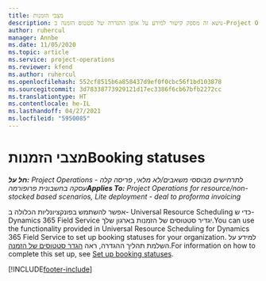 ```yaml
---
title: מצבי הזמנות
description: נושא זה מספק קישור למידע על אופן ההגדרה של סטטוס הזמנה ב-Project Operations.
author: ruhercul
manager: Annbe
ms.date: 11/05/2020
ms.topic: article
ms.service: project-operations
ms.reviewer: kfend
ms.author: ruhercul
ms.openlocfilehash: 552cf8515b6a858437d9ef0f0cbc56f1bd103878
ms.sourcegitcommit: 3d78338773929121d17ec3386f6cb67bfb2272cc
ms.translationtype: HT
ms.contentlocale: he-IL
ms.lasthandoff: 04/27/2021
ms.locfileid: "5950085"
---
```

# <a name="booking-statuses"></a><span data-ttu-id="e3284-103">מצבי הזמנות</span><span class="sxs-lookup"><span data-stu-id="e3284-103">Booking statuses</span></span>

<span data-ttu-id="e3284-104">_**חל על:** Project Operations לתרחישים מבוססי משאבים/לא מלאי, פריסה קלה - עסקה בחשבונית פרופורמה_</span><span class="sxs-lookup"><span data-stu-id="e3284-104">_**Applies To:** Project Operations for resource/non-stocked based scenarios, Lite deployment - deal to proforma invoicing_</span></span>

<span data-ttu-id="e3284-105">אפשר להשתמש בפונקציונליות הכלולה ב- Universal Resource Scheduling כדי ש- Dynamics 365 Field Service יגדיר סטטוסים של הזמנות בארגון שלך.</span><span class="sxs-lookup"><span data-stu-id="e3284-105">You can use the functionality provided in Universal Resource Scheduling for Dynamics 365 Field Service to set up booking statuses for your organization.</span></span> <span data-ttu-id="e3284-106">למידע על השלמת תהליך ההגדרה, ראה [הגדר סטטוסים של הזמנה](/dynamics365/field-service/set-up-booking-statuses).</span><span class="sxs-lookup"><span data-stu-id="e3284-106">For information on how to complete this set up, see [Set up booking statuses](/dynamics365/field-service/set-up-booking-statuses).</span></span>


[!INCLUDE[footer-include](../includes/footer-banner.md)]